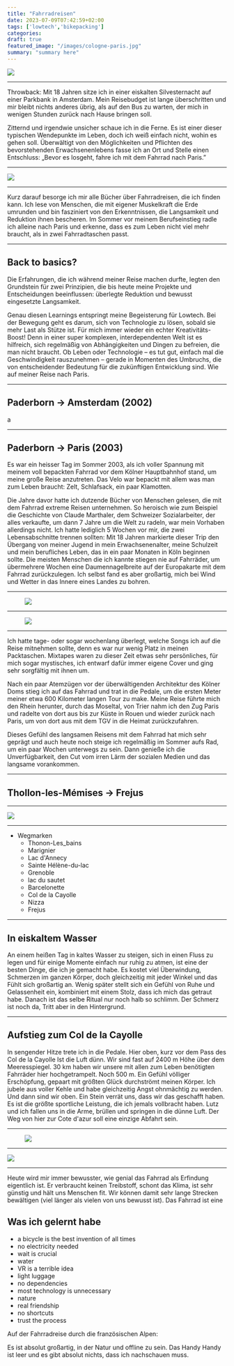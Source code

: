 ```yaml
---
title: "Fahrradreisen"
date: 2023-07-09T07:42:59+02:00
tags: ['lowtech','bikepacking']
categories:
draft: true
featured_image: "/images/cologne-paris.jpg"
summary: "summary here"
---
```


<img class="align-wide " src="/images/cologne-paris.jpg">

---

Throwback: Mit 18 Jahren sitze ich in einer eiskalten Silvesternacht auf einer Parkbank in Amsterdam. Mein Reisebudget ist lange überschritten und mir bleibt nichts anderes übrig, als auf den Bus zu warten, der mich in wenigen Stunden zurück nach Hause bringen soll.

Zitternd und irgendwie unsicher schaue ich in die Ferne. Es ist einer dieser typischen Wendepunkte im Leben, doch ich weiß einfach nicht, wohin es gehen soll. Überwältigt von den Möglichkeiten und Pflichten des bevorstehenden Erwachsenenlebens fasse ich an Ort und Stelle einen Entschluss: „Bevor es losgeht, fahre ich mit dem Fahrrad nach Paris.” 

<hr>

<img class="align-wide " src="/images/siebzehn.jpg">

<hr>

Kurz darauf besorge ich mir alle Bücher über Fahrradreisen, die ich finden kann. Ich lese von Menschen, die mit eigener Muskelkraft die Erde umrunden und bin fasziniert von den Erkenntnissen, die Langsamkeit und Reduktion ihnen bescheren. Im Sommer vor meinem Berufseinstieg radle ich alleine nach Paris und erkenne, dass es zum Leben nicht viel mehr braucht, als in zwei Fahrradtaschen passt. 

<hr>

## Back to basics?

Die Erfahrungen, die ich während meiner Reise machen durfte, legten den Grundstein für zwei Prinzipien, die bis heute meine Projekte und Entscheidungen beeinflussen: überlegte Reduktion und bewusst eingesetzte Langsamkeit.

Genau diesen Learnings entspringt meine Begeisterung für Lowtech. Bei der Bewegung geht es darum, sich von Technologie zu lösen, sobald sie mehr Last als Stütze ist. Für mich immer wieder ein echter Kreativitäts-Boost! Denn in einer super komplexen, interdependenten Welt ist es hilfreich, sich regelmäßig von Abhängigkeiten und Dingen zu befreien, die man nicht braucht. Ob Leben oder Technologie – es tut gut, einfach mal die Geschwindigkeit rauszunehmen – gerade in Momenten des Umbruchs, die von entscheidender Bedeutung für die zukünftigen Entwicklung sind. Wie auf meiner Reise nach Paris. 

<hr>

## Paderborn -> Amsterdam (2002)

a

<hr>

## Paderborn -> Paris (2003)

Es war ein heisser Tag im Sommer 2003, als ich voller Spannung mit meinem voll bepackten Fahrrad vor dem Kölner Hauptbahnhof stand, um meine große Reise anzutreten. Das Velo war bepackt mit allem was man zum Leben braucht: Zelt, Schlafsack, ein paar Klamotten. 

Die Jahre davor hatte ich dutzende Bücher von Menschen gelesen, die mit dem Fahrrad extreme  Reisen unternehmen. So heroisch wie zum Beispiel die Geschichte von Claude Marthaler, dem Schweizer Sozialarbeiter, der alles verkaufte, um dann 7 Jahre um die Welt zu radeln, war mein Vorhaben allerdings nicht. Ich hatte lediglich 5 Wochen vor mir, die zwei Lebensabschnitte trennen sollten: Mit 18 Jahren markierte dieser Trip den Übergang von meiner Jugend in mein Erwachsenenalter, meine Schulzeit und mein berufliches Leben, das in ein paar Monaten in Köln beginnen sollte. Die meisten Menschen die ich kannte stiegen nie auf Fahrräder, um übermehrere Wochen eine Daumennagelbreite auf der Europakarte mit dem Fahrrad zurückzulegen. Ich selbst fand es aber großartig, mich bei Wind und Wetter in das Innere eines Landes zu bohren. 

<hr>

<figure>
    <img class="zoom" src="/images/et2.jpg" style="max-width: 300px;">
</figure>

<hr>

<figure>
    <img class="zoom" src="/images/et1.jpg" style="max-width: 300px;">
</figure>

<hr>

Ich hatte tage- oder sogar wochenlang überlegt, welche Songs ich auf die Reise mitnehmen sollte, denn es war nur wenig Platz in meinen Packtaschen. Mixtapes waren zu dieser Zeit etwas sehr persönliches, für mich sogar mystisches, ich entwarf dafür immer eigene Cover und ging sehr sorgfältig mit ihnen um. 

Nach ein paar Atemzügen vor der überwältigenden Architektur des Kölner Doms stieg ich auf das Fahrrad und trat in die Pedale, um die ersten Meter meiner etwa 600 Kilometer langen Tour zu make. Meine Reise führte mich den Rhein herunter, durch das Moseltal, von Trier nahm ich den Zug Paris und radelte von dort aus bis zur Küste in Rouen und wieder zurück nach Paris, um von dort aus mit dem TGV in die Heimat zurückzufahren. 

Dieses Gefühl des langsamen Reisens mit dem Fahrrad hat mich sehr geprägt und auch heute noch steige ich regelmäßig im Sommer aufs Rad, um ein paar Wochen unterwegs zu sein. Dann genieße ich die Unverfügbarkeit, den Cut vom irren Lärm der sozialen Medien und das langsame vorankommen. 

<hr>

## Thollon-les-Mémises -> Frejus

<hr>

<img src="/images/tourdefrance.jpg">

<hr>

- Wegmarken
    - Thonon-Les_bains
    - Marignier
    - Lac d'Annecy
    - Sainte Hélène-du-lac
    - Grenoble
    - lac du sautet
    - Barcelonette
    - Col de la Cayolle
    - Nizza
    - Frejus

<hr>

## In eiskaltem Wasser

An einem heißen Tag in kaltes Wasser zu steigen, sich in einen Fluss zu legen und für einige Momente einfach nur ruhig zu atmen, ist eine der besten Dinge, die ich je gemacht habe. Es kostet viel Überwindung, Schmerzen im ganzen Körper, doch gleichzeitig mit jeder Winkel und das Fühlt sich großartig an. Wenig später stellt sich ein Gefühl von Ruhe und Gelassenheit ein, kombiniert mit einem Stolz, dass ich mich das getraut habe. Danach ist das selbe Ritual nur noch halb so schlimm. Der Schmerz ist noch da, Tritt aber in den Hintergrund.

<hr>

## Aufstieg zum Col de la Cayolle

In sengender Hitze trete ich in die Pedale. Hier oben, kurz vor dem Pass des Col de la Cayolle Ist die Luft dünn. Wir sind fast auf 2400 m Höhe über dem Meeresspiegel. 30 km haben wir unsere mit allen zum Leben benötigten Fahrräder hier hochgetrampelt. Noch 500 m. Ein Gefühl völliger Erschöpfung, gepaart mit größten Glück durchströmt meinen Körper. Ich jubele aus voller Kehle und habe gleichzeitig Angst ohnmächtig zu werden. Und dann sind wir oben. Ein Stein verrät uns, dass wir das geschafft haben. Es ist die größte sportliche Leistung, die ich jemals vollbracht haben. Lutz und ich fallen uns in die Arme, brüllen und springen in die dünne Luft. Der Weg von hier zur Cote d'azur soll eine einzige Abfahrt sein.

<hr>

<figure>
    <img class="zoom" src="/images/coldelacayolle.jpg" style="max-width: 300px;">
</figure>

<hr>

<img class="align-wide" src="/dither/alpentour.png">

<hr>

Heute wird mir immer bewusster, wie genial das Fahrrad als Erfindung eigentlich ist. Er verbraucht keinen Treibstoff, schont das Klima, ist sehr günstig und hält uns Menschen fit. Wir können damit sehr lange Strecken bewältigen (viel länger als vielen von uns bewusst ist). Das Fahrrad ist eine 


## Was ich gelernt habe

- a bicycle is the best invention of all times
- no electricity needed
- wait is crucial
- water
- VR is a terrible idea
- light luggage
- no dependencies
- most technology is unnecessary
- nature
- real friendship
- no shortcuts
- trust the process



Auf der Fahrradreise durch die französischen Alpen:

Es ist absolut großartig, in der Natur und offline zu sein. Das Handy Handy ist leer und es gibt absolut nichts, dass ich nachschauen muss.






